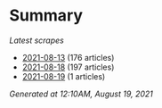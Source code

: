 # Summary
*Latest scrapes*
* [2021-08-13](https://github.com/nuuuwan/news_lk/blob/data/news_lk.2021-08-13.json) (176 articles)
* [2021-08-18](https://github.com/nuuuwan/news_lk/blob/data/news_lk.2021-08-18.json) (197 articles)
* [2021-08-19](https://github.com/nuuuwan/news_lk/blob/data/news_lk.2021-08-19.json) (1 articles)

*Generated at 12:10AM, August 19, 2021*